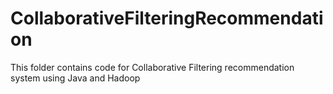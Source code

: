 # CollaborativeFilteringRecommendation

This folder contains code for Collaborative Filtering recommendation system using Java and Hadoop
